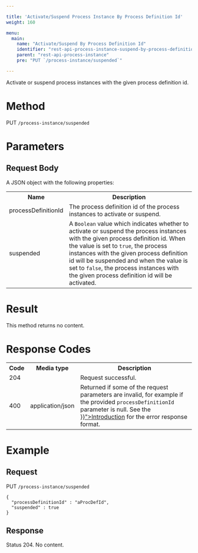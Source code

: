 ```yaml
---

title: 'Activate/Suspend Process Instance By Process Definition Id'
weight: 160

menu:
  main:
    name: "Activate/Suspend By Process Definition Id"
    identifier: "rest-api-process-instance-suspend-by-process-definition-id"
    parent: "rest-api-process-instance"
    pre: "PUT `/process-instance/suspended`"

---
```



Activate or suspend process instances with the given process definition id.

# Method

PUT `/process-instance/suspended`

# Parameters

## Request Body

A JSON object with the following properties:

<table class="table table-striped">
  <tr>
    <th>Name</th>
    <th>Description</th>
  </tr>
  <tr>
    <td>processDefinitionId</td>
    <td>The process definition id of the process instances to activate or suspend.</td>
  </tr>  
  <tr>
    <td>suspended</td>
    <td>A <code>Boolean</code> value which indicates whether to activate or suspend the process instances with the given process definition id. When the value is set to <code>true</code>, the process instances with the given process definition id will be suspended and when the value is set to <code>false</code>, the process instances with the given process definition id will be activated.</td>
  </tr>
</table>


# Result

This method returns no content.

  
# Response Codes

<table class="table table-striped">
  <tr>
    <th>Code</th>
    <th>Media type</th>
    <th>Description</th>
  </tr>
  <tr>
    <td>204</td>
    <td></td>
    <td>Request successful.</td>
  </tr>
  <tr>
    <td>400</td>
    <td>application/json</td>
    <td>Returned if some of the request parameters are invalid, for example if the provided <code>processDefinitionId</code> parameter is null. See the <a href="{{< relref "reference/rest/overview/index.md#error-handling" >}}">Introduction</a> for the error response format.</td>
  </tr>
</table>

  
# Example

## Request

PUT `/process-instance/suspended`
  
    {
      "processDefinitionId" : "aProcDefId",
      "suspended" : true
    }
     
## Response
    
Status 204. No content.
